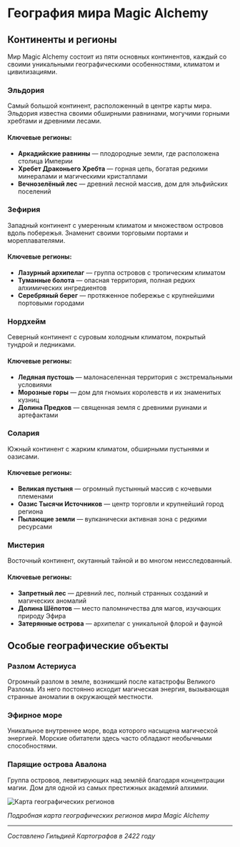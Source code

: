 # География мира Magic Alchemy

## Континенты и регионы

Мир Magic Alchemy состоит из пяти основных континентов, каждый со своими уникальными географическими особенностями, климатом и цивилизациями.

### Эльдория

Самый большой континент, расположенный в центре карты мира. Эльдория известна своими обширными равнинами, могучими горными хребтами и древними лесами.

#### Ключевые регионы:

- **Аркадийские равнины** — плодородные земли, где расположена столица Империи
- **Хребет Драконьего Хребта** — горная цепь, богатая редкими минералами и магическими кристаллами
- **Вечнозелёный лес** — древний лесной массив, дом для эльфийских поселений

### Зефирия

Западный континент с умеренным климатом и множеством островов вдоль побережья. Знаменит своими торговыми портами и мореплавателями.

#### Ключевые регионы:

- **Лазурный архипелаг** — группа островов с тропическим климатом
- **Туманные болота** — опасная территория, полная редких алхимических ингредиентов
- **Серебряный берег** — протяженное побережье с крупнейшими портовыми городами

### Нордхейм

Северный континент с суровым холодным климатом, покрытый тундрой и ледниками.

#### Ключевые регионы:

- **Ледяная пустошь** — малонаселенная территория с экстремальными условиями
- **Морозные горы** — дом для гномьих королевств и их знаменитых кузниц
- **Долина Предков** — священная земля с древними руинами и артефактами

### Солария

Южный континент с жарким климатом, обширными пустынями и оазисами.

#### Ключевые регионы:

- **Великая пустыня** — огромный пустынный массив с кочевыми племенами
- **Оазис Тысячи Источников** — центр торговли и крупнейший город региона
- **Пылающие земли** — вулканически активная зона с редкими ресурсами

### Мистерия

Восточный континент, окутанный тайной и во многом неисследованный.

#### Ключевые регионы:

- **Запретный лес** — древний лес, полный странных созданий и магических аномалий
- **Долина Шёпотов** — место паломничества для магов, изучающих природу Эфира
- **Затерянные острова** — архипелаг с уникальной флорой и фауной

## Особые географические объекты

### Разлом Астериуса

Огромный разлом в земле, возникший после катастрофы Великого Разлома. Из него постоянно исходит магическая энергия, вызывающая странные аномалии в окружающей местности.

### Эфирное море

Уникальное внутреннее море, вода которого насыщена магической энергией. Морские обитатели здесь часто обладают необычными способностями.

### Парящие острова Авалона

Группа островов, левитирующих над землёй благодаря концентрации магии. Дом для одной из самых престижных академий алхимии.

![Карта географических регионов](../images/geography-map.png)

*Подробная карта географических регионов мира Magic Alchemy*

---

*Составлено Гильдией Картографов в 2422 году*
